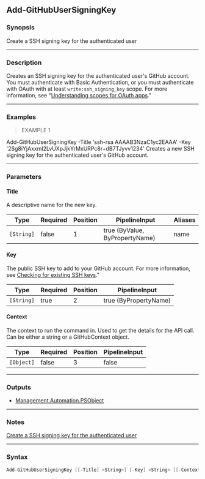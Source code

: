 Add-GitHubUserSigningKey
------------------------

### Synopsis
Create a SSH signing key for the authenticated user

---

### Description

Creates an SSH signing key for the authenticated user's GitHub account.
You must authenticate with Basic Authentication, or you must authenticate with OAuth with at least `write:ssh_signing_key` scope.
For more information, see
"[Understanding scopes for OAuth apps](https://docs.github.com/apps/building-oauth-apps/understanding-scopes-for-oauth-apps/)."

---

### Examples
> EXAMPLE 1

Add-GitHubUserSigningKey -Title 'ssh-rsa AAAAB3NzaC1yc2EAAA' -Key '2Sg8iYjAxxmI2LvUXpJjkYrMxURPc8r+dB7TJyvv1234'
Creates a new SSH signing key for the authenticated user's GitHub account.

---

### Parameters
#### **Title**
A descriptive name for the new key.

|Type      |Required|Position|PipelineInput                 |Aliases|
|----------|--------|--------|------------------------------|-------|
|`[String]`|false   |1       |true (ByValue, ByPropertyName)|name   |

#### **Key**
The public SSH key to add to your GitHub account. For more information, see
[Checking for existing SSH keys](https://docs.github.com/authentication/connecting-to-github-with-ssh/checking-for-existing-ssh-keys)."

|Type      |Required|Position|PipelineInput        |
|----------|--------|--------|---------------------|
|`[String]`|true    |2       |true (ByPropertyName)|

#### **Context**
The context to run the command in. Used to get the details for the API call.
Can be either a string or a GitHubContext object.

|Type      |Required|Position|PipelineInput|
|----------|--------|--------|-------------|
|`[Object]`|false   |3       |false        |

---

### Outputs
* [Management.Automation.PSObject](https://learn.microsoft.com/en-us/dotnet/api/System.Management.Automation.PSObject)

---

### Notes
[Create a SSH signing key for the authenticated user](https://docs.github.com/rest/users/ssh-signing-keys#create-a-ssh-signing-key-for-the-authenticated-user)

---

### Syntax
```PowerShell
Add-GitHubUserSigningKey [[-Title] <String>] [-Key] <String> [[-Context] <Object>] [<CommonParameters>]
```
